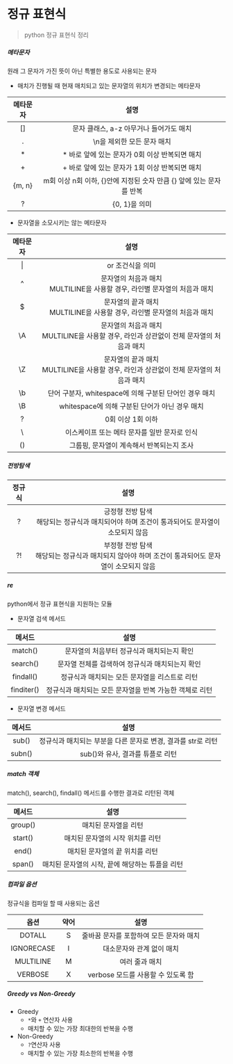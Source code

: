 # 정규 표현식

> python 정규 표현식 정리



##### 메타문자

원래 그 문자가 가진 뜻이 아닌 특별한 용도로 사용되는 문자

- 매치가 진행될 때 현재 매치되고 있는 문자열의 위치가 변경되는 메타문자

| 메타문자 |                             설명                             |
| :------: | :----------------------------------------------------------: |
|    []    |           문자 클래스, a-z 아무거나 들어가도 매치            |
|    .     |                  \n을 제외한 모든 문자 매치                  |
|    *     |        * 바로 앞에 있는 문자가 0회 이상 반복되면 매치        |
|    +     |       +  바로 앞에 있는 문자가 1회 이상 반복되면 매치        |
|  {m, n}  | m회 이상 n회 이하, {}안에 지정된 숫자 만큼 {} 앞에 있는 문자를 반복 |
|    ?     |                        {0, 1}을 의미                         |

- 문자열을 소모시키는 않는 메타문자

| 메타문자 |                             설명                             |
| :------: | :----------------------------------------------------------: |
|    \|    |                       or 조건식을 의미                       |
|    ^     | 문자열의 처음과 매치<br />MULTILINE을 사용할 경우, 라인별 문자열의 처음과 매치 |
|    $     | 문자열의 끝과 매치<br />MULTILINE을 사용할 경우, 라인별 문자열의 처음과 매치 |
|    \A    | 문자열의 처음과  매치<br />MULTILINE을 사용할 경우, 라인과 상관없이 전체 문자열의 처음과 매치 |
|    \Z    | 문자열의 끝과 매치<br />MULTILINE을 사용할 경우, 라인과 상관없이 전체 문자열의 처음과 매치 |
|    \b    |    단어 구분자, whitespace에 의해 구분된 단어인 경우 매치    |
|    \B    |        whitespace에 의해 구분된 단어가 아닌 경우 매치        |
|    ?     |                      0회 이상 1회 이하                       |
|    \     |         이스케이프 또는 메타 문자를 일반 문자로 인식         |
|    ()    |          그룹핑, 문자열이 계속해서 반복되는지 조사           |



##### 전방탐색

| 정규식 |                             설명                             |
| :----: | :----------------------------------------------------------: |
|   ?    | 긍정형 전방 탐색 <br />해당되는 정규식과 매치되어야 하며 조건이 통과되어도 문자열이 소모되지 않음 |
|   ?!   | 부정형 전방 탐색<br />해당되는 정규식과 매치되지 않아야 하며 조건이 통과되어도 문자열이 소모되지 않음 |



##### re

 python에서 정규 표현식을 지원하는 모듈

- 문자열 검색 메서드

|   메서드   |                          설명                           |
| :--------: | :-----------------------------------------------------: |
|  match()   |       문자열의 처음부터 정규식과 매치되는지 확인        |
|  search()  |     문자열 전체를 검색하여 정규식과 매치되는지 확인     |
| findall()  |      정규식과 매치되는 모든 문자열을 리스트로 리턴      |
| finditer() | 정규식과 매치되는 모든 문자열을 반복 가능한 객체로 리턴 |

- 문자열 변경 메서드

| 메서드 |                             설명                             |
| :----: | :----------------------------------------------------------: |
| sub()  | 정규식과 매치되는 부분을 다른 문자로 변경, 결과를 str로 리턴 |
| subn() |               sub()와 유사, 결과를 튜플로 리턴               |



##### match 객체

match(), search(), findall() 메서드를 수행한 결과로 리턴된 객체

| 메서드  |                      설명                       |
| :-----: | :---------------------------------------------: |
| group() |              매치된 문자열을 리턴               |
| start() |        매치된 문자열의 시작 위치를 리턴         |
|  end()  |         매치된 문자열의 끝 위치를 리턴          |
| span()  | 매치된 문자열의 시작, 끝에 해당하는 튜플을 리턴 |



##### 컴파일 옵션

정규식을 컴파일 할 때 사용되는 옵션

|    옵션    | 약어 |                  설명                   |
| :--------: | :--: | :-------------------------------------: |
|   DOTALL   |  S   | 줄바꿈 문자를 포함하여 모든 문자와 매치 |
| IGNORECASE |  I   |        대소문자와 관계 없이 매치        |
| MULTILINE  |  M   |             여러 줄과 매치              |
|  VERBOSE   |  X   |   verbose 모드를 사용할 수 있도록 함    |



##### Greedy vs Non-Greedy

- Greedy
  - `*`와 `+` 연산자 사용
  - 매치할 수 있는 가장 최대한의 반복을 수행
- Non-Greedy
  - `?`연산자 사용
  - 매치할 수 있는 가장 최소한의 반복을 수행